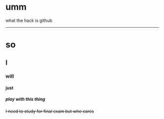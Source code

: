 # umm
what the hack is github
___
# so
## I
### will
#### just
##### play with this thing
~~I need to study for final exam but who cares~~
